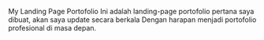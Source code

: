 My Landing Page Portofolio
Ini adalah landing-page portofolio pertana saya dibuat, akan saya update secara berkala
Dengan harapan menjadi portofolio profesional di masa depan.
